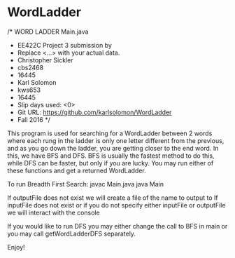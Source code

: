 # WordLadder
/* WORD LADDER Main.java
 * EE422C Project 3 submission by
 * Replace <...> with your actual data.
 * Christopher Sickler
 * cbs2468
 * 16445
 * Karl Solomon
 * kws653
 * 16445
 * Slip days used: <0>
 * Git URL: https://github.com/karlsolomon/WordLadder 
 * Fall 2016
 */

This program is used for searching for a WordLadder between 2 words where each rung in the ladder is only one letter different from the previous, and as you go down the ladder, you are getting closer to the end word.
In this, we have BFS and DFS.
BFS is usually the fastest method to do this, while DFS can be faster, but only if you are lucky.
You may run either of these functions and get a returned WordLadder.

To run Breadth First Search:
javac Main.java
java Main <inputFile> <outputFile>

If outputFile does not exist we will create a file of the name to output to
If inputFile does not exist or if you do not specify either inputFile or outputFile we will interact with the console

If you would like to run DFS you may either change the call to BFS in main or you may call getWordLadderDFS separately.

Enjoy!



